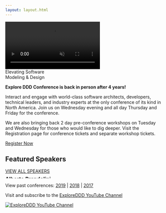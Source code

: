 ```yaml
---
layout: layout.html
---
```

<div class="container-fluid homepage--hero-video-container">
    <video loop muted autoplay class="video-item">
        <source src="video/background-video.webm" type="video/webm">
        <source src="video/background-video.mp4" type="video/mp4">
        <source src="video/background-video.ogv" type="video/ogg">
    </video>
    <div class="video-overlay">
        <div class="homepage--big-text">
            <div class="big-text">Elevating Software<br>Modeling &amp; Design</div>
        </div>
    </div>
</div>
<!--<section class="slider">
  <div class="flexslider">
    <ul class="slides">
        <li class="slide picture-5"></li>
        <li class="slide picture-2"></li>
        <li class="slide picture-1"></li>
        <li class="slide picture-3"></li>
        <li class="slide picture-4"></li>
        <li class="slide picture-6"></li>
        <li class="slide picture-7"></li>
    </ul>
  </div>
  <div class="custom-navigation-container">
  <div class="custom-navigation">
    <a class="arrow left"><img src="img/slider-arrow-left.svg" /></a>
    <a class="arrow right"><img src="img/slider-arrow-right.svg" /></a>
  </div>
  </div>
</section> -->
<!-- Begin MailChimp Signup Form -->
<div class="row newsletter-signup">
	<div class="col-xs-12">
		<style type="text/css">
			#mc_embed_signup {}
			/* Add your own MailChimp form style overrides in your site stylesheet or in this style block.
			   We recommend moving this block and the preceding CSS link to the HEAD of your HTML file. */
		</style>
		<script type='text/javascript' src='//s3.amazonaws.com/downloads.mailchimp.com/js/mc-validate.js'></script>
		<script type='text/javascript'>(function ($) { window.fnames = new Array(); window.ftypes = new Array(); fnames[1] = 'FNAME'; ftypes[1] = 'text'; fnames[2] = 'LNAME'; ftypes[2] = 'text'; fnames[0] = 'EMAIL'; ftypes[0] = 'email'; }(jQuery)); var $mcj = jQuery.noConflict(true);</script>
	</div> <!-- col-xs-2 -->
</div> <!-- row -->
</div> <!-- col-xs-12 -->
</div> <!-- row footer newsletter signup -->
<!--End mc_embed_signup-->
<div class="container homepage--intro-text">
    <div class="row">
        <p><strong>Explore DDD Conference is back in person after 4 years!</strong></p>
        <p>Interact and engage with world-class software architects, developers, technical leaders, and industry experts at the only conference of its kind in North America.  Join us on Wednesday evening and all day Thursday and Friday for the conference.</p>
        <p>We are also bringing back 2 day pre-conference workshops on Tuesday and Wednesday for those who would like to dig deeper.  Visit the Registration page for conference tickets and separate workshop tickets.</p>
    </div>
    <div class="text-center">
        <a href="https://ti.to/EDDD/explore-ddd-2024" class="btn">Register Now</a>
    </div>
</div>
<div class="container section speakers" style="position: relative; overflow: auto;">
  <h2 class="text-center">Featured Speakers</h2>
    <div class="row" style="position: absolute; width: 30000px;">
        <div class="speaker-container">
            <a href="speakers/alberto-brandolini.html"><div class="speaker-img alberto-brandolini">
            </div></a>
            <h3><a class="speaker-name" href="speakers/alberto-brandolini.html">Alberto Brandolini</a></h3>
            <p class="speaker-details">Modeling Anything</p>
        </div>
        <div class="speaker-container">
            <a href="speakers/anita-kvamme.html"><div class="new-speaker-img anita-kvamme"></div></a>
            <h3><a class="speaker-name" href="speakers/anita-kvamme.html">Anita Kvamme</a></h3>
            <p class="speaker-details">Passionate UX person in love with DDD</p>
        </div>
        <div class="speaker-container">
            <a href="speakers/chris-richardson.html"><div class="speaker-img chris-richardson">
        </div></a>
            <h3><a class="speaker-name" href="speakers/chris-richardson.html">Chris Richardson</a></h3>
            <p class="speaker-details">Author of <em>Microservice Patterns</em> and founder of Eventuate.io</p>
        </div>
        <div class="speaker-container">
            <a href="speakers/david-buchanan.html"><div class="new-speaker-img david-buchanan"></div></a>
            <h3><a class="speaker-name" href="speakers/david-buchanan.html">David Buchanan</a></h3>
            <p class="speaker-details">VP of Engineering</p>
        </div>
        <div class="speaker-container">
            <a href="speakers/holly-bielawa.html"><div class="new-speaker-img holly-bielawa"></div></a>
            <h3><a class="speaker-name" href="speakers/holly-bielawa.html">Holly Bielawa</a></h3>
            <p class="speaker-details">Head of Product Coaching, Jeff Patton and Associates</p>
        </div>
        <div class="speaker-container">
            <a href="speakers/david-laribee.html"><div class="new-speaker-img david-laribee"></div></a>
            <h3><a class="speaker-name" href="speakers/david-laribee.html">David Laribee</a></h3>
            <p class="speaker-details">Specializing in creativity, leadership, and generalism</p>
        </div>
        <div class="speaker-container">
            <a href="speakers/diana-montalion.html"><div class="speaker-img diana-montalion">
            </div></a>
            <h3><a class="speaker-name" href="speakers/diana-montalion.html">Diana Montalion</a></h3>
            <p class="speaker-details">Mentrix Group: Principal</p>
        </div>
        <div class="speaker-container">
            <a href="speakers/eric-evans.html"><div class="speaker-img eric-evans">
            </div></a>
            <h3><a class="speaker-name" href="speakers/eric-evans.html">Eric Evans</a></h3>
            <p class="speaker-details">Author of <em>Domain-Driven Design</em></p>
        </div>
        <div class="speaker-container">
            <a href="speakers/henning-schwentner.html"><div class="speaker-img henning-schwentner">
            </div></a>
            <h3><a class="speaker-name" href="speakers/henning-schwentner.html">Henning Schwentner</a></h3>
            <p class="speaker-details">Coder, Coach, Consultant at WPS – Workplace Solutions</p>
        </div>
        <div class="speaker-container">
            <a href="speakers/indu-alagarsamy.html"><div class="speaker-img indu-alagarsamy">
            </div></a>
            <h3><a class="speaker-name" href="speakers/indu-alagarsamy.html">Indu Alagarsamy</a></h3>
            <p class="speaker-details">Principal Engineer</p>
        </div>
        <div class="speaker-container">
            <a href="speakers/jacqui-read.html"><div class="new-speaker-img jacqui-read"></div></a>
            <h3><a class="speaker-name" href="speakers/jacqui-read.html">Jacqui Read</a></h3>
            <p class="speaker-details">Consultant Software Architect @ Read The Architecture</p>
        </div>
        <div class="speaker-container">
            <a href="speakers/james-higginbotham.html"><div class="new-speaker-img james-higginbotham"></div></a>
            <h3><a class="speaker-name" href="speakers/james-higginbotham.html">James Higginbotham</a></h3>
            <p class="speaker-details">API Architect</p>
        </div>
        <div class="speaker-container">
            <a href="speakers/lesley-cordero.html"><div class="speaker-img lesley-cordero">
            </div></a>
            <h3><a class="speaker-name" href="speakers/lesley-cordero.html">Lesley Cordero</a></h3>
            <p class="speaker-details">Staff Software Engineer, The New York Times</p>
        </div>
        <div class="speaker-container">
            <a href="speakers/nick-tune.html"><div class="speaker-img nick-tune">
            </div></a>
            <h3><a class="speaker-name" href="speakers/nick-tune.html">Nick Tune</a></h3>
            <p class="speaker-details">Principal Consultant at Empathy Software, Author of <em>Architecture Modernization</em></p>
        </div>
        <div class="speaker-container">
            <a href="speakers/nivia-henry.html"><div class="speaker-img nivia-henry">
            </div></a>
            <h3><a class="speaker-name" href="speakers/nivia-henry.html">Nivia Henry</a></h3>
            <p class="speaker-details">Engineering Director, Spotify</p>
        </div>
        <div class="speaker-container">
            <a href="speakers/paul-rayner.html"><div class="speaker-img paul-rayner">
            </div></a>
            <h3><a class="speaker-name" href="speakers/paul-rayner.html">Paul Rayner</a></h3>
            <p class="speaker-details">Domain Remodeler</p>
        </div>
        <div class="speaker-container">
            <a href="speakers/randy-shoup.html"><div class="speaker-img randy-shoup">
            </div></a>
            <h3><a class="speaker-name" href="speakers/randy-shoup.html">Randy Shoup</a></h3>
            <p class="speaker-details">Consulting CTO</p>
        </div>
        <div class="speaker-container">
            <a href="speakers/erik-shafer.html"><div class="new-speaker-img erik-shafer"></div></a>
            <h3><a class="speaker-name" href="speakers/erik-shafer.html">Erik Shafer</a></h3>
            <p class="speaker-details">Developer Advocate at Event Store</p>
        </div>
        <div class="speaker-container">
            <a href="speakers/susanne-kaiser.html"><div class="speaker-img susanne-kaiser">
            </div></a>
            <h3><a class="speaker-name" href="speakers/susanne-kaiser.html">Susanne Kaiser</a></h3>
            <p class="speaker-details">Independent Tech Consultant at Susanne Kaiser Tech Consulting</p>
        </div>
        <div class="speaker-container">
            <a href="speakers/vaughn-vernon.html"><div class="new-speaker-img vaughn-vernon"></div></a>
            <h3><a class="speaker-name" href="speakers/vaughn-vernon.html">Vaughn Vernon</a></h3>
            <p class="speaker-details">Software Ecologist, Architect, Modeler</p>
        </div>
    </div>
    <p><a href="speakers">VIEW ALL SPEAKERS</a></p>
</div>
<div class="container">
    <div class="row">
        <p class="text-center">View past conferences: <a href="./2019">2019</a> &#124; <a href="./2018">2018</a> &#124; <a href="./2017">2017</a></p>
        <p class="text-center">Visit and subscribe to the <a href="https://www.youtube.com/exploreddd">ExploreDDD YouTube Channel</a></p>
    </div>
</div>
<div class="text-center ">
    <a href="https://www.youtube.com/exploreddd">
        <img src="img/youtube-text-icon.png" class="homepage-youtube-link-img" title="ExploreDDD YouTube Channel">
    </a>
</div>
    </div>
</div>